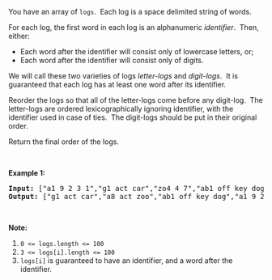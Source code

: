 <p>You have an array of <code>logs</code>.&nbsp; Each log is a space delimited string of words.</p>

<p>For each log, the first word in each log is an alphanumeric <em>identifier</em>.&nbsp; Then, either:</p>

<ul>
	<li>Each word after the identifier will consist only of lowercase letters, or;</li>
	<li>Each word after the identifier will consist only of digits.</li>
</ul>

<p>We will call these two varieties of logs <em>letter-logs</em> and <em>digit-logs</em>.&nbsp; It is guaranteed that each log has at least one word after its identifier.</p>

<p>Reorder the logs so that all of the letter-logs come before any digit-log.&nbsp; The letter-logs are ordered lexicographically ignoring identifier, with the identifier used in case of ties.&nbsp; The digit-logs should be put in their original order.</p>

<p>Return the final order of the logs.</p>

<p>&nbsp;</p>

<div>
<p><strong>Example 1:</strong></p>

<pre>
<strong>Input: </strong><span id="example-input-1-1">[&quot;a1 9 2 3 1&quot;,&quot;g1 act car&quot;,&quot;zo4 4 7&quot;,&quot;ab1 off key dog&quot;,&quot;a8 act zoo&quot;]</span>
<strong>Output: </strong><span id="example-output-1">[&quot;g1 act car&quot;,&quot;a8 act zoo&quot;,&quot;ab1 off key dog&quot;,&quot;a1 9 2 3 1&quot;,&quot;zo4 4 7&quot;]</span>
</pre>

<p>&nbsp;</p>

<p><strong>Note:</strong></p>

<ol>
	<li><code>0 &lt;= logs.length &lt;= 100</code></li>
	<li><code>3 &lt;= logs[i].length &lt;= 100</code></li>
	<li><code>logs[i]</code> is guaranteed to have an identifier, and a word after the identifier.</li>
</ol>
</div>

